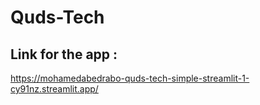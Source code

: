 # Quds-Tech

## Link for the app :
https://mohamedabedrabo-quds-tech-simple-streamlit-1-cy91nz.streamlit.app/
